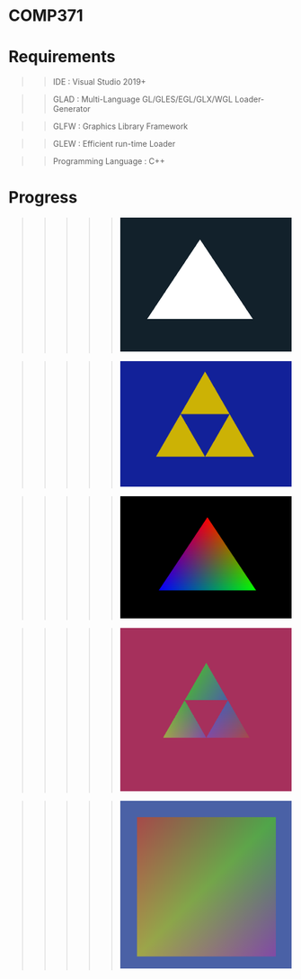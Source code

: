 # COMP371

# Requirements

> > IDE : Visual Studio 2019+

> > GLAD : Multi-Language GL/GLES/EGL/GLX/WGL Loader-Generator

> > GLFW : Graphics Library Framework

> > GLEW : Efficient run-time Loader

> > Programming Language : C++

# Progress

> > > > > ![til](progress/s2.PNG)

> > > > > ![til](progress/s1.PNG)

> > > > > ![til](progress/s3.PNG)

> > > > > ![til](progress/s4.PNG)

> > > > > ![til](progress/s5.PNG)
